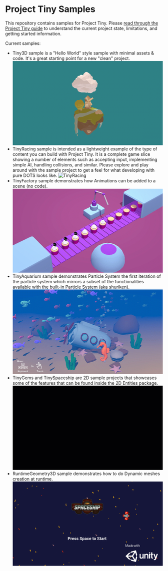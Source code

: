 # Project Tiny Samples
This repository contains samples for Project Tiny.
Please [read through the Project Tiny guide](https://docs.google.com/document/d/1A8hen2hLFY5FLkC5gd3JP2Z-IpHfnAX-CpYLK3aOdwA/edit?usp=sharing) to understand the current project state, limitations, and getting started information.

Current samples:

- Tiny3D sample is a "Hello World" style sample with minimal assets & code. It's a great starting point for a new "clean" project.
![Tiny3D](./Tiny3DHelloWorld.gif)
- TinyRacing sample is intended as a lightweight example of the type of content you can build with Project Tiny. It is a complete game slice showing a number of elements such as accepting input, implementing simple AI, handling collisions, and similar. Please explore and play around with the sample project to get a feel for what developing with pure DOTS looks like.
![TinyRacing](./TinyRacingTrailer.gif)
- TinyFactory sample demonstrates how Animations can be added to a scene (no code).
![TinyFactory](./TinyFactory.gif)
- TinyAquarium sample demonstrates Particle System the first iteration of the particle system which mirrors a subset of the functionalities available with the built-in Particle System (aka shuriken).
![TinyAquarium](./TinyAquaTrailer.gif)
- TinyGems and TinySpaceship are 2D sample projects that showcases some of the features that can be found inside the 2D Entities package.
![TinyGems](./TinyGemsTrailer.gif)
- RuntimeGeometry3D sample demonstrates how to do Dynamic meshes creation at runtime. 
![TinySpaceShip](./TinySpaceShipTrailer.gif)

